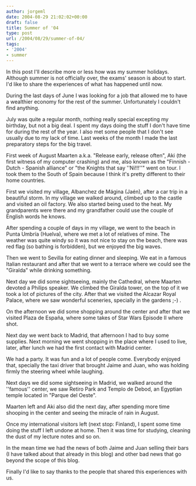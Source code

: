 ```yaml
---
author: jorgeml
date: 2004-08-29 21:02:02+00:00
draft: false
title: Summer of '04
type: post
url: /2004/08/29/summer-of-04/
tags:
- '2004'
- summer
---
```


In this post I'll describe more or less how was my summer holidays. Although
summer is not officially over, the exams' season is about to start. I'd like to
share the experiences of what has happened until now.

During the last days of June I was looking for a job that allowed me to have a
wealthier economy for the rest of the summer. Unfortunately I couldn't find
anything.

July was quite a regular month, nothing really special excepting my birthday,
but not a big deal. I spent my days doing the stuff I don't have time for
during the rest of the year. I also met some people that I don't see usually
due to my lack of time. Last weeks of the month I made the last preparatory
steps for the big travel.

First week of August Maarten a.k.a. "Release early, release often", Aki (the first witness of my computer crashing) and me, also known as the
"Finnish - Dutch - Spanish alliance" or "the Knights that say ''Ni!!!''" went
on tour. I took them to the South of Spain because I think it's pretty
different to their home countries.

First we visited my village, Albanchez de Mágina (Jaén), after a car trip
in a beautiful storm. In my village we walked around, climbed up to the castle
and visited an oil factory. We also started being used to the heat. My
grandparents were there and my grandfather could use the couple of English
words he knows.

After spending a couple of days in my village, we went to the beach in
Punta Umbría (Huelva), where we met a lot of relatives of mine. The weather
was quite windy so it was not nice to stay on the beach, there was red flag
(so bathing is forbidden), but we enjoyed the big waves.

Then we went to Sevilla for eating dinner and sleeping. We eat in a famous
Italian restaurant and after that we went to a terrace where we could see
the "Giralda" while drinking something.

Next day we did some sightseeing, mainly the Cathedral, where Maarten devoted
a Philips speaker. We climbed the Giralda tower, on the top of it we took a
lot of pictures of the city. After that we visited the Alcazar Royal Palace,
where we saw wonderful sceneries, specially in the gardens ;-) .

On the afternoon we did some shopping around the center and after that we
visited Plaza de España, where some takes of Star Wars Episode II where shot.

Next day we went back to Madrid, that afternoon I had to buy some supplies.
Next morning we went shopping in the place where I used to live, later, after
lunch we had the first contact with Madrid center.

We had a party. It was fun and a lot of people come. Everybody enjoyed that,
specially the taxi driver that brought Jaime and Juan, who was holding firmly
the steering wheel while laughing.

Next days we did some sightseeing in Madrid, we walked around the ''famous''
center, we saw Retiro Park and Templo de Debod, an Egyptian temple located in
"Parque del Oeste".

Maarten left and Aki also did the next day, after spending more time shooping
in the center and seeing the miracle of rain in August.

Once my international visitors left (next stop: Finland), I spent some time
doing the stuff I left undone at home. Then it was time for studying,
cleaning the dust of my lecture notes and so on.

In the mean time we had the news of both Jaime and Juan selling their bars
(I have talked about that already in this blog) and other bad news that go
beyond the scope of this blog.

Finally I'd like to say thanks to the people that shared this experiences with
us.
